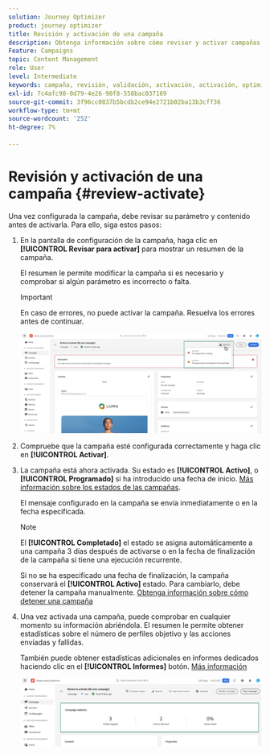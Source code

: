 ```yaml
---
solution: Journey Optimizer
product: journey optimizer
title: Revisión y activación de una campaña
description: Obtenga información sobre cómo revisar y activar campañas en Journey Optimizer
Feature: Campaigns
topic: Content Management
role: User
level: Intermediate
keywords: campaña, revisión, validación, activación, activación, optimizador
exl-id: 7c4afc98-0d79-4e26-90f8-558bac037169
source-git-commit: 3f96cc0037b5bcdb2ce94e2721b02ba13b3cff36
workflow-type: tm+mt
source-wordcount: '252'
ht-degree: 7%

---
```


# Revisión y activación de una campaña {#review-activate}

Una vez configurada la campaña, debe revisar su parámetro y contenido antes de activarla. Para ello, siga estos pasos:

1. En la pantalla de configuración de la campaña, haga clic en **[!UICONTROL Revisar para activar]** para mostrar un resumen de la campaña.

   El resumen le permite modificar la campaña si es necesario y comprobar si algún parámetro es incorrecto o falta.

   >[!IMPORTANT]
   >
   >En caso de errores, no puede activar la campaña. Resuelva los errores antes de continuar.

   ![](assets/create-campaign-alerts.png)

1. Compruebe que la campaña esté configurada correctamente y haga clic en **[!UICONTROL Activar]**.

1. La campaña está ahora activada. Su estado es **[!UICONTROL Activo]**, o **[!UICONTROL Programado]** si ha introducido una fecha de inicio. [Más información sobre los estados de las campañas](get-started-with-campaigns.md#statuses).

   El mensaje configurado en la campaña se envía inmediatamente o en la fecha especificada.

   >[!NOTE]
   >
   >El **[!UICONTROL Completado]** el estado se asigna automáticamente a una campaña 3 días después de activarse o en la fecha de finalización de la campaña si tiene una ejecución recurrente.
   >
   >Si no se ha especificado una fecha de finalización, la campaña conservará el **[!UICONTROL Activo]** estado. Para cambiarlo, debe detener la campaña manualmente. [Obtenga información sobre cómo detener una campaña](modify-stop-campaign.md)

1. Una vez activada una campaña, puede comprobar en cualquier momento su información abriéndola. El resumen le permite obtener estadísticas sobre el número de perfiles objetivo y las acciones enviadas y fallidas.

   También puede obtener estadísticas adicionales en informes dedicados haciendo clic en el **[!UICONTROL Informes]** botón. [Más información](../reports/campaign-global-report.md)

   ![](assets/create-campaign-summary.png)
